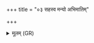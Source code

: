 +++
title = "०३ सहस्व मन्यो अभिमातिम्"

+++
<details><summary>मूलम् (GR)</summary>

सहस्व मन्यो अभिमातिम् अस्मे  
रुजन् मृणन् प्रमृणन्न् एहि शत्रून् ।  
उग्रं ते शर्धो नन्व् आ रुरुध्रे  
वशी वशं नयासा एकज त्वम् ॥
</details>